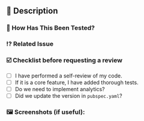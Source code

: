 ## 📖 Description
<!--- Describe your changes in detail -->

### 🧪 How Has This Been Tested?
<!--- Please describe how you tested your changes. -->
<!--- Include details of your unit test, and the manual tests you did -->
<!--- see how your change affects other areas of the code, etc. -->

### ⁉️ Related Issue
<!--- If suggesting a new feature or change, please discuss it in an issue first -->
<!--- If fixing a bug, there should be an issue describing it with steps to reproduce -->
<!--- Please link to the issue here: (use keyword `closes: #12345`) -->

### ☑️ Checklist before requesting a review
- [ ] I have performed a self-review of my code.
- [ ] If it is a core feature, I have added thorough tests.
- [ ] Do we need to implement analytics?
- [ ] Did we update the version in `pubspec.yaml`?

### 🖼️ Screenshots (if useful):
<!--- If it's a visual change, please provide a screenshot -->
